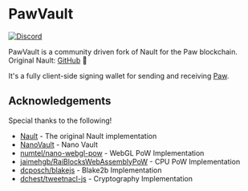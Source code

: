 # PawVault

[![Discord](https://img.shields.io/badge/discord-join%20chat-orange.svg?logo=discord&color=7289DA)](https://discord.gg/ZS9AQAK2e9)

PawVault is a community driven fork of Nault for the Paw blockchain. Original Nault: [GitHub](https://github.com/Nault/Nault) 💙

It's a fully client-side signing wallet for sending and receiving [Paw](https://github.com/Paw-crypto/paw-node/).

## Acknowledgements

Special thanks to the following!

- [Nault](https://github.com/Nault/Nault) - The original Nault implementation
- [NanoVault](https://github.com/cronoh/nanovault) - Nano Vault
- [numtel/nano-webgl-pow](https://github.com/numtel/nano-webgl-pow) - WebGL PoW Implementation
- [jaimehgb/RaiBlocksWebAssemblyPoW](https://github.com/jaimehgb/RaiBlocksWebAssemblyPoW) - CPU PoW Implementation
- [dcposch/blakejs](https://github.com/dcposch/blakejs) - Blake2b Implementation
- [dchest/tweetnacl-js](https://github.com/dchest/tweetnacl-js) - Cryptography Implementation
